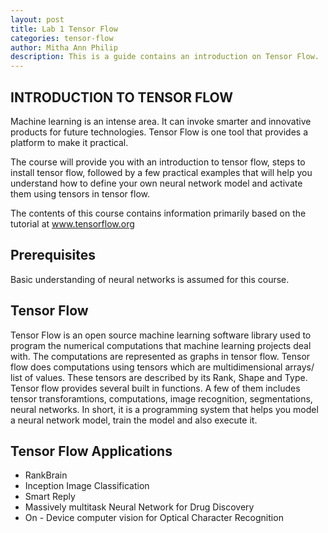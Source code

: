 ```yaml
---
layout: post
title: Lab 1 Tensor Flow  
categories: tensor-flow
author: Mitha Ann Philip
description: This is a guide contains an introduction on Tensor Flow.
---
```


## INTRODUCTION TO TENSOR FLOW
Machine learning is an intense area. It can invoke smarter and innovative products for future technologies. Tensor Flow is one tool that provides a platform to make it practical.

 The course will provide you with an introduction to tensor flow, steps to install tensor flow, followed by a few practical examples that will help you understand how to define your own neural network model and activate them using tensors in tensor flow. 

The contents of this course contains information primarily based on the tutorial at www.tensorflow.org 

## Prerequisites
Basic understanding of neural networks is assumed for this course. 

## Tensor Flow 

Tensor Flow is an open source machine learning software library used to program the numerical computations that machine learning projects deal with. The computations are represented as graphs in tensor flow. Tensor flow does computations using tensors which are multidimensional arrays/ list of values. These tensors are described by its Rank, Shape and Type. Tensor flow provides several built in functions. A few of them includes tensor transforamtions, computations, image recognition, segmentations, neural networks. In short, it is a programming system that helps you model a neural network model, train the model and also execute it. 

## Tensor Flow Applications
- RankBrain
- Inception Image Classification
- Smart Reply
- Massively multitask Neural Network for Drug Discovery
- On - Device computer vision for Optical Character Recognition
